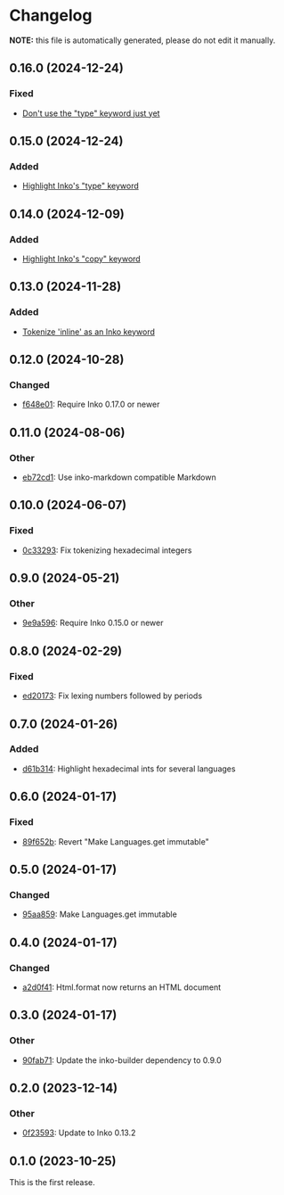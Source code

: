 # Changelog

**NOTE:** this file is automatically generated, please do not edit it manually.

## 0.16.0 (2024-12-24)

### Fixed

- [Don't use the "type" keyword just yet](https://github.com/yorickpeterse/inko-syntax/commit/93c7b381c644659acdce27381a8cb0074ee39e64)

## 0.15.0 (2024-12-24)

### Added

- [Highlight Inko's "type" keyword](https://github.com/yorickpeterse/inko-syntax/commit/a8db838f11b93d8af1ec51c54c902af6cf5eaace)

## 0.14.0 (2024-12-09)

### Added

- [Highlight Inko's "copy" keyword](https://github.com/yorickpeterse/inko-syntax/commit/4639f9b239f6001b883c7b0361aa49daa25bcd92)

## 0.13.0 (2024-11-28)

### Added

- [Tokenize 'inline' as an Inko keyword](https://github.com/yorickpeterse/inko-syntax/commit/c2a2eed6ba3e48f50a40619bfc8b97ac111d754f)

## 0.12.0 (2024-10-28)

### Changed

- [f648e01](https://github.com/yorickpeterse/inko-syntax/commit/f648e01266298b7509e9359a3c2cb71bc64e22da): Require Inko 0.17.0 or newer

## 0.11.0 (2024-08-06)

### Other

- [eb72cd1](https://github.com/yorickpeterse/inko-syntax/commit/eb72cd11e14f1e887e123827dbbbe14116cca751): Use inko-markdown compatible Markdown

## 0.10.0 (2024-06-07)

### Fixed

- [0c33293](https://github.com/yorickpeterse/inko-syntax/commit/0c332931648ef8f8f83cecdaca9a77aa5f5d4643): Fix tokenizing hexadecimal integers

## 0.9.0 (2024-05-21)

### Other

- [9e9a596](https://github.com/yorickpeterse/inko-syntax/commit/9e9a596726b77b0571166d4d813e321c509934f8): Require Inko 0.15.0 or newer

## 0.8.0 (2024-02-29)

### Fixed

- [ed20173](https://github.com/yorickpeterse/inko-syntax/commit/ed2017378b3e7b28832dcc1697621543d72304a5): Fix lexing numbers followed by periods

## 0.7.0 (2024-01-26)

### Added

- [d61b314](https://github.com/yorickpeterse/inko-syntax/commit/d61b3144715b5a3f36160d1909a16eb695941261): Highlight hexadecimal ints for several languages

## 0.6.0 (2024-01-17)

### Fixed

- [89f652b](https://github.com/yorickpeterse/inko-syntax/commit/89f652b61619423e53654ba56679c8cc040a0fc4): Revert "Make Languages.get immutable"

## 0.5.0 (2024-01-17)

### Changed

- [95aa859](https://github.com/yorickpeterse/inko-syntax/commit/95aa859c42b961b88e2152826b4af5c34fed5c54): Make Languages.get immutable

## 0.4.0 (2024-01-17)

### Changed

- [a2d0f41](https://github.com/yorickpeterse/inko-syntax/commit/a2d0f41c75ba0a1fcfaf45680111d7927d935a61): Html.format now returns an HTML document

## 0.3.0 (2024-01-17)

### Other

- [90fab71](https://github.com/yorickpeterse/inko-syntax/commit/90fab715c6b1dedaf399153e1cf104a67ad7b886): Update the inko-builder dependency to 0.9.0

## 0.2.0 (2023-12-14)

### Other

- [0f23593](https://github.com/yorickpeterse/inko-syntax/commit/0f23593a1ffa602226caec5d70d54e032c6b168b): Update to Inko 0.13.2

## 0.1.0 (2023-10-25)

This is the first release.

